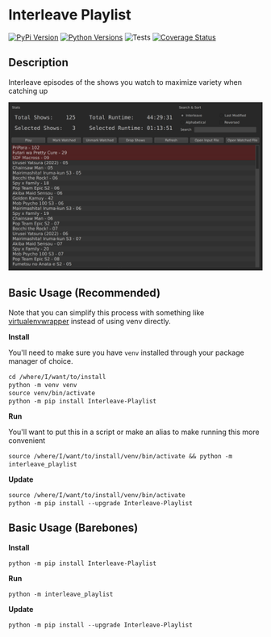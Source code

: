 # Interleave Playlist
[![PyPi Version](https://img.shields.io/pypi/v/Interleave-Playlist.svg)](https://pypi.org/project/Interleave-Playlist/)
[![Python Versions](https://img.shields.io/pypi/pyversions/Interleave-Playlist.svg)](https://coveralls.io/github/tsweeney256/interleave_playlist)
![Tests](https://github.com/tsweeney256/interleave_playlist/actions/workflows/tests.yml/badge.svg)
[![Coverage Status](https://coveralls.io/repos/github/tsweeney256/interleave_playlist/badge.svg?kill_cache=1)](https://coveralls.io/github/tsweeney256/interleave_playlist)

## Description

Interleave episodes of the shows you watch to maximize variety when catching up

![](https://raw.githubusercontent.com/tsweeney256/interleave_playlist/e8fb44208464c2dfd65db766c9e12b267d6f8beb/docs/images/screenshot.png)

## Basic Usage (Recommended)

Note that you can simplify this process with something like
[virtualenvwrapper](https://wiki.archlinux.org/title/Python/Virtual_environment#virtualenvwrapper)
instead of using venv directly.

**Install**

You'll need to make sure you have `venv` installed through your package manager of choice.
```shell
cd /where/I/want/to/install
python -m venv venv
source venv/bin/activate
python -m pip install Interleave-Playlist
```
**Run**

You'll want to put this in a script or make an alias to make running this more convenient
```shell
source /where/I/want/to/install/venv/bin/activate && python -m interleave_playlist
```

**Update**
```shell
source /where/I/want/to/install/venv/bin/activate
python -m pip install --upgrade Interleave-Playlist
```

## Basic Usage (Barebones)
**Install**
```shell
python -m pip install Interleave-Playlist
```
**Run**
```shell
python -m interleave_playlist
```
**Update**
```shell
python -m pip install --upgrade Interleave-Playlist
```
